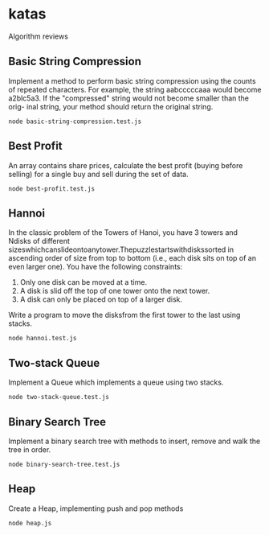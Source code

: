 # katas

Algorithm reviews

## Basic String Compression

Implement a method to perform basic string compression using the counts of repeated characters. For example, the string aabcccccaaa would become a2blc5a3. If the "compressed" string would not become smaller than the orig- inal string, your method should return the original string.

```
node basic-string-compression.test.js
```

## Best Profit

An array contains share prices, calculate the best profit (buying before selling) for a single buy and sell during the set of data.

```
node best-profit.test.js
```

## Hannoi

In the classic problem of the Towers of Hanoi, you have 3 towers and Ndisks of different sizeswhichcanslideontoanytower.Thepuzzlestartswithdiskssorted in ascending order of size from top to bottom (i.e., each disk sits on top of an even larger one). You have the following constraints:

1. Only one disk can be moved at a time.
2. A disk is slid off the top of one tower onto the next tower.
3. A disk can only be placed on top of a larger disk.

Write a program to move the disksfrom the first tower to the last using stacks.

```
node hannoi.test.js
```

## Two-stack Queue

Implement a Queue which implements a queue using two stacks.

```
node two-stack-queue.test.js
```

## Binary Search Tree

Implement a binary search tree with methods to insert, remove and walk the tree in order.

```
node binary-search-tree.test.js
```

## Heap

Create a Heap, implementing push and pop methods

```
node heap.js
```
